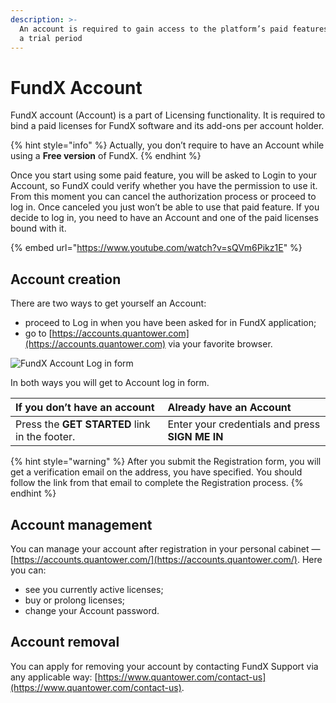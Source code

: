 ```yaml
---
description: >-
  An account is required to gain access to the platform’s paid features even for
  a trial period
---
```


# FundX Account

FundX account \(Account\) is a part of Licensing functionality. It is required to bind a paid licenses for FundX software and its add-ons per account holder.

{% hint style="info" %}
Actually, you don’t require to have an Account while using a **Free version** of FundX.
{% endhint %}

Once you start using some paid feature, you will be asked to Login to your Account, so FundX could verify whether you have the permission to use it. From this moment you can cancel the authorization process or proceed to log in. Once canceled you just won’t be able to use that paid feature. If you decide to log in, you need to have an Account and one of the paid licenses bound with it.

{% embed url="https://www.youtube.com/watch?v=sQVm6Pikz1E" %}

## Account creation

There are two ways to get yourself an Account: 

* proceed to Log in when you have been asked for in FundX application; 
* go to [https://accounts.quantower.com](https://accounts.quantower.com) via your favorite browser.



![FundX Account Log in form](https://lh5.googleusercontent.com/W4Plz6PIEosVP3gIaprdWE3wDWsKDTZlSCG8fh3a47hM9Mx9jxgq6nmj_x8yI02fa2ykPKfa73g79EOc9Jv7DzP15saDc6S-V4rNA_VCKGCFerll6we2m5M1odzBIJjtlBtTbYmA)

In both ways you will get to Account log in form. 

| If you don’t have an account | Already have an Account |
| :--- | :--- |
| Press the **GET STARTED** link in the footer. |  Enter your credentials and press **SIGN ME IN** |

{% hint style="warning" %}
After you submit the Registration form, you will get a verification email on the address, you have specified. You should follow the link from that email to complete the Registration process.
{% endhint %}

## Account management

You can manage your account after registration in your personal cabinet — [https://accounts.quantower.com/](https://accounts.quantower.com/). Here you can: 

* see you currently active licenses;
* buy or prolong licenses;
* change your Account password.

## Account removal

You can apply for removing your account by contacting FundX Support via any applicable way: [https://www.quantower.com/contact-us](https://www.quantower.com/contact-us).


